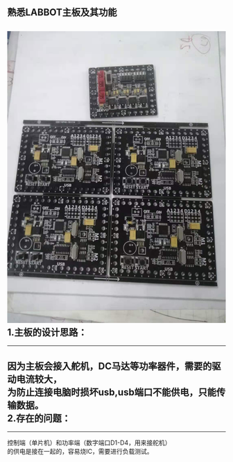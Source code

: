熟悉LABBOT主板及其功能<br>
---------------------
![image](https://github.com/Shockwave202/WorkReport/blob/main/LABBOT.jpg)
1.主板的设计思路：<br>
---------------
-----------------
因为主板会接入舵机，DC马达等功率器件，需要的驱动电流较大，<br>
为防止连接电脑时损坏usb,usb端口不能供电，只能传输数据。<br>
2.存在的问题：<br>
--------------------
-------------------
控制端（单片机）和功率端（数字端口D1-D4，用来接舵机）<br>
的供电是接在一起的，容易烧IC，需要进行负载测试。<br>
